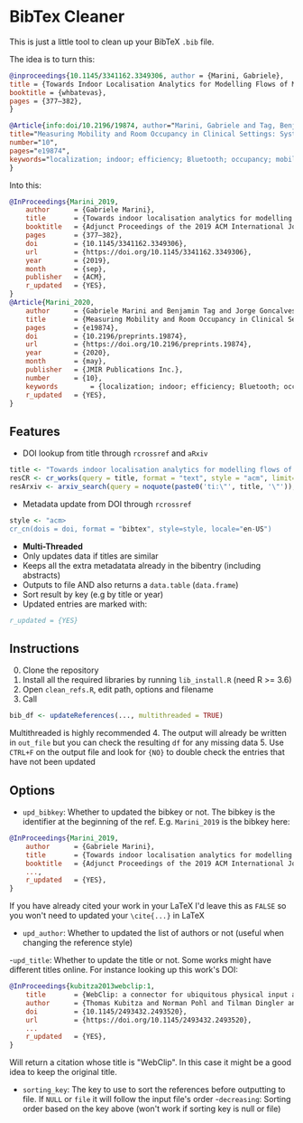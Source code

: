 # BibTex Cleaner 
This is just a little tool to clean up your BibTeX `.bib` file.

The idea is to turn this:
```BibTex
@inproceedings{10.1145/3341162.3349306, author = {Marini, Gabriele},
title = {Towards Indoor Localisation Analytics for Modelling Flows of Movements},
booktitle = {whbatevas},
pages = {377–382},
}

@Article{info:doi/10.2196/19874, author="Marini, Gabriele and Tag, Benjamin and Goncalves, Jorge and Velloso, Eduardo and Jurdak, Raja and Capurro, Daniel and McCarthy, Clare and Shearer, William and Kostakos, Vassilis",
title="Measuring Mobility and Room Occupancy in Clinical Settings: System Development and Implementation",
number="10",
pages="e19874",
keywords="localization; indoor; efficiency; Bluetooth; occupancy; mobility; metrics; smartphone; mobile phone",
}
```


Into this:
```BibTex
@InProceedings{Marini_2019,
    author		= {Gabriele Marini},
    title		= {Towards indoor localisation analytics for modelling flows of movements},
    booktitle	= {Adjunct Proceedings of the 2019 ACM International Joint Conference on Pervasive and Ubiquitous Computing and Proceedings of the 2019 ACM International Symposium on Wearable Computers},
    pages		= {377–382},
    doi			= {10.1145/3341162.3349306},
    url			= {https://doi.org/10.1145/3341162.3349306},
    year		= {2019},
    month		= {sep},
    publisher	= {ACM},
    r_updated	= {YES},
}
@Article{Marini_2020,
    author		= {Gabriele Marini and Benjamin Tag and Jorge Goncalves and Eduardo Velloso and Raja Jurdak and Daniel Capurro and Clare McCarthy and William Shearer and Vassilis Kostakos},
    title		= {Measuring Mobility and Room Occupancy in Clinical Settings: System Development and Implementation (Preprint)},
    pages		= {e19874},
    doi			= {10.2196/preprints.19874},
    url			= {https://doi.org/10.2196/preprints.19874},
    year		= {2020},
    month		= {may},
    publisher	= {JMIR Publications Inc.},
    number		= {10},
    keywords		= {localization; indoor; efficiency; Bluetooth; occupancy; mobility; metrics; smartphone; mobile phone},
    r_updated	= {YES},
}
```

## Features
- DOI lookup from title through `rcrossref` and `aRxiv`
```R
title <- "Towards indoor localisation analytics for modelling flows of movements"
resCR <- cr_works(query = title, format = "text", style = "acm", limit=10) 
resArxiv <- arxiv_search(query = noquote(paste0('ti:\"', title, '\"')), limit=10)
```

- Metadata update from DOI through `rcrossref`
```R
style <- "acm>
cr_cn(dois = doi, format = "bibtex", style=style, locale="en-US") 
```
- **Multi-Threaded**
- Only updates data if titles are similar
- Keeps all the extra metadatata already in the bibentry (including abstracts)
- Outputs to file AND also returns a `data.table` (`data.frame`)
- Sort result by key (e.g by title or year)
- Updated entries are marked with:
```BibTex
r_updated = {YES}
```

## Instructions
0. Clone the repository
1. Install all the required libraries by running `lib_install.R` (need R >= 3.6)
2. Open `clean_refs.R`, edit path, options and filename
3. Call 
```R
bib_df <- updateReferences(..., multithreaded = TRUE)
```
Multithreaded is highly recommended
4. The output will already be written in `out_file` but you can check the resulting `df` for any missing data
5. Use `CTRL+F` on the output file and look for `{NO}` to double check the entries that have not been updated

## Options
- `upd_bibkey`: Whether to updated the bibkey or not. The bibkey is the identifier at the beginning of the ref. E.g. `Marini_2019` is the bibkey here:
```BibTex
@InProceedings{Marini_2019,
    author		= {Gabriele Marini},
    title		= {Towards indoor localisation analytics for modelling flows of movements},
    booktitle	= {Adjunct Proceedings of the 2019 ACM International Joint Conference on Pervasive and Ubiquitous Computing and Proceedings of the 2019 ACM International Symposium on Wearable Computers},
    ...,
    r_updated	= {YES},
}
```
If you have already cited your work in your LaTeX I'd leave this as `FALSE` so you won't need to updated your `\cite{...}` in LaTeX

- `upd_author`: Whether to updated the list of authors or not (useful when changing the reference style)

-`upd_title`: Whether to update the title or not. Some works might have different titles online. For instance looking up this work's DOI:

```BibTeX
@InProceedings{kubitza2013webclip:1,
    title		= {WebClip: a connector for ubiquitous physical input and output for touch screen devices},
    author		= {Thomas Kubitza and Norman Pohl and Tilman Dingler and Albrecht Schmidt},
    doi			= {10.1145/2493432.2493520},
    url			= {https://doi.org/10.1145/2493432.2493520},
    ...
    r_updated	= {YES},
}
```

Will return a citation whose title is "WebClip". In this case it might be a good idea to keep the original title.

- `sorting_key`: The key to use to sort the references before outputting to file. If `NULL` or `file` it will follow the input file's order
-`decreasing`: Sorting order based on the key above (won't work if sorting key is null or file)
